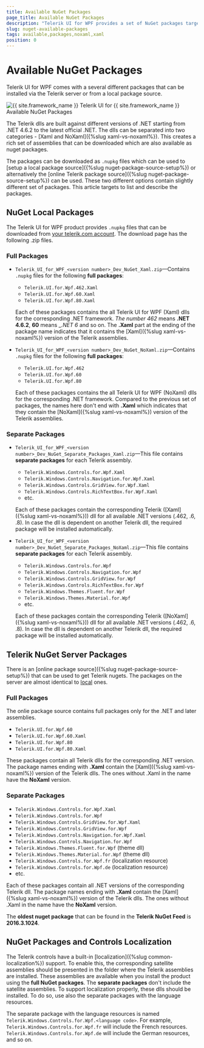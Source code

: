 ```yaml
---
title: Available NuGet Packages
page_title: Available NuGet Packages
description: "Telerik UI for WPF provides a set of NuGet packages targeting different .NET versions."
slug: nuget-available-packages
tags: available,packages,noxaml,xaml
position: 0
---
```


# Available NuGet Packages

Telerik UI for WPF comes with a several different packages that can be installed via the Telerik server or from a local package source.

![{{ site.framework_name }} Telerik UI for {{ site.framework_name }} Available NuGet Packages](images/nuget-available-packages-0.png)

The Telerik dlls are built against different versions of .NET starting from .NET 4.6.2 to the latest official .NET. The dlls can be separated into two categories - [Xaml and NoXaml]({%slug xaml-vs-noxaml%}). This creates a rich set of assemblies that can be downloaded which are also available as nuget packages. 

The packages can be downloaded as `.nupkg` files which can be used to [setup a local package source]({%slug nuget-package-source-setup%}) or alternatively the [online Telerik package source]({%slug nuget-package-source-setup%}) can be used. These two different options contain slightly different set of packages. This article targets to list and describe the packages.

## NuGet Local Packages

The Telerik UI for WPF product provides `.nupkg` files that can be downloaded from [your telerik.com account](https://www.telerik.com/account/product-download?product=RCWPF). The download page has the following .zip files.

### Full Packages

* `Telerik_UI_for_WPF_<version number>_Dev_NuGet_Xaml.zip`&mdash;Contains `.nupkg` files for the following __full packages__:
	* `Telerik.UI.for.Wpf.462.Xaml`
	* `Telerik.UI.for.Wpf.60.Xaml`
	* `Telerik.UI.for.Wpf.80.Xaml`

	Each of these packages contains the all Telerik UI for WPF (Xaml) dlls for the corresponding .NET framework. _The number _462__ means __.NET 4.6.2__, __60__ means __.NET 6_ and so on. The __.Xaml__ part at the ending of the package name indicates that it contains the [Xaml]({%slug xaml-vs-noxaml%}) version of the Telerik assemblies.
	
* `Telerik_UI_for_WPF_<version number>_Dev_NuGet_NoXaml.zip`&mdash;Contains `.nupkg` files for the following __full packages__:	
	* `Telerik.UI.for.Wpf.462`	
	* `Telerik.UI.for.Wpf.60`
	* `Telerik.UI.for.Wpf.80`
	
	Each of these packages contains the all Telerik UI for WPF (NoXaml) dlls for the corresponding .NET framework. Compared to the previous set of packages, the names here don't end with __.Xaml__ which indicates that they contain the [NoXaml]({%slug xaml-vs-noxaml%}) version of the Telerik assemblies.
	
### Separate Packages

* `Telerik_UI_for_WPF_<version number>_Dev_NuGet_Separate_Packages_Xaml.zip`&mdash;This file contains __separate packages__ for each Telerik assembly.
	* `Telerik.Windows.Controls.for.Wpf.Xaml`
	* `Telerik.Windows.Controls.Navigation.for.Wpf.Xaml`
	* `Telerik.Windows.Controls.GridView.for.Wpf.Xaml`
	* `Telerik.Windows.Controls.RichTextBox.for.Wpf.Xaml`
	* etc.
	
	Each of these packages contain the corresponding Telerik ([Xaml]({%slug xaml-vs-noxaml%})) dll for all available .NET versions (.462, .6, .8). In case the dll is dependent on another Telerik dll, the required package will be installed automatically.
	
* `Telerik_UI_for_WPF_<version number>_Dev_NuGet_Separate_Packages_NoXaml.zip`&mdash;This file contains __separate packages__ for each Telerik assembly.
	* `Telerik.Windows.Controls.for.Wpf`
	* `Telerik.Windows.Controls.Navigation.for.Wpf`
	* `Telerik.Windows.Controls.GridView.for.Wpf`
	* `Telerik.Windows.Controls.RichTextBox.for.Wpf`
	* `Telerik.Windows.Themes.Fluent.for.Wpf`
	* `Telerik.Windows.Themes.Material.for.Wpf`
	* etc.
	
	Each of these packages contain the corresponding Telerik ([NoXaml]({%slug xaml-vs-noxaml%})) dll for all available .NET versions (.462, .6, .8). In case the dll is dependent on another Telerik dll, the required package will be installed automatically.	
	
## Telerik NuGet Server Packages

There is an [online package source]({%slug nuget-package-source-setup%}) that can be used to get Telerik nugets. The packages on the server are almost identical to [local](#nuget-local-package-files) ones. 

### Full Packages

The onlie package source contains full packages only for the .NET and later assemblies.

* `Telerik.UI.for.Wpf.60`
* `Telerik.UI.for.Wpf.60.Xaml`
* `Telerik.UI.for.Wpf.80`
* `Telerik.UI.for.Wpf.80.Xaml`

These packages contain all Telerik dlls for the corresponding .NET version. The package names ending with __.Xaml__ contain the [Xaml]({%slug xaml-vs-noxaml%}) version of the Telerik dlls. The ones without .Xaml in the name have the __NoXaml__ version.

### Separate Packages

* `Telerik.Windows.Controls.for.Wpf.Xaml`
* `Telerik.Windows.Controls.for.Wpf`
* `Telerik.Windows.Controls.GridView.for.Wpf.Xaml`
* `Telerik.Windows.Controls.GridView.for.Wpf`
* `Telerik.Windows.Controls.Navigation.for.Wpf.Xaml`
* `Telerik.Windows.Controls.Navigation.for.Wpf`
* `Telerik.Windows.Themes.Fluent.for.Wpf` (theme dll)
* `Telerik.Windows.Themes.Material.for.Wpf` (theme dll)
* `Telerik.Windows.Controls.for.Wpf.fr` (localization resource)
* `Telerik.Windows.Controls.for.Wpf.de` (localization resource)
* etc.

Each of these packages contain all .NET versions of the corresponding Telerik dll. The package names ending with __.Xaml__ contain the [Xaml]({%slug xaml-vs-noxaml%}) version of the Telerik dlls. The ones without .Xaml in the name have the __NoXaml__ version.

The __oldest nuget package__ that can be found in the __Telerik NuGet Feed__ is __2016.3.1024__.
	
## NuGet Packages and Controls Localization

The Telerik controls have a built-in [localization]({%slug common-localization%}) support. To enable this, the corresponding satellite assemblies should be presented in the folder where the Telerik assemblies are installed. These assemblies are available when you install the product using the __full NuGet packages__. The __separate packages__ don't include the satellite assemblies. To support localization properly, these dlls should be installed. To do so, use also the separate packages with the language resources.

The separate package with the language resources is named `Telerik.Windows.Controls.for.Wpf.<language code>`. For example, `Telerik.Windows.Controls.for.Wpf.fr` will include the French resources. `Telerik.Windows.Controls.for.Wpf.de` will include the German resources, and so on. 
